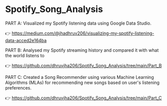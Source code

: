 # Spotify_Song_Analysis

PART A: Visualized my Spotify listening data using Google Data Studio. 

👉 https://medium.com/@jhadhruv206/visualizing-my-spotify-listening-data-acced2e164ba

PART B: Analysed my Spotify streaming history and compared it with what the world listens to

👉 https://github.com/dhruvjha206/Spotify_Song_Analysis/tree/main/Part_B

PART C: Created a Song Recommender using various Machine Learning Algorithms (MLAs) for recommending new songs based on user's listening preferences.

👉 https://github.com/dhruvjha206/Spotify_Song_Analysis/tree/main/Part_C
